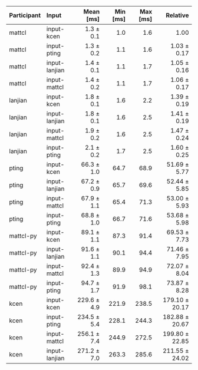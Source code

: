 | Participant | Input | Mean [ms] | Min [ms] | Max [ms] | Relative |
|:---|:---|---:|---:|---:|---:|
| mattcl | input-kcen | 1.3 ± 0.1 | 1.0 | 1.6 | 1.00 |
| mattcl | input-pting | 1.3 ± 0.2 | 1.1 | 1.6 | 1.03 ± 0.17 |
| mattcl | input-lanjian | 1.4 ± 0.1 | 1.1 | 1.7 | 1.05 ± 0.16 |
| mattcl | input-mattcl | 1.4 ± 0.2 | 1.1 | 1.7 | 1.06 ± 0.17 |
| lanjian | input-kcen | 1.8 ± 0.1 | 1.6 | 2.2 | 1.39 ± 0.19 |
| lanjian | input-lanjian | 1.8 ± 0.1 | 1.6 | 2.5 | 1.41 ± 0.19 |
| lanjian | input-mattcl | 1.9 ± 0.2 | 1.6 | 2.5 | 1.47 ± 0.24 |
| lanjian | input-pting | 2.1 ± 0.2 | 1.7 | 2.5 | 1.60 ± 0.25 |
| pting | input-kcen | 66.3 ± 1.0 | 64.7 | 68.9 | 51.69 ± 5.77 |
| pting | input-lanjian | 67.2 ± 0.9 | 65.7 | 69.6 | 52.44 ± 5.85 |
| pting | input-mattcl | 67.9 ± 1.1 | 65.4 | 71.3 | 53.00 ± 5.93 |
| pting | input-pting | 68.8 ± 1.0 | 66.7 | 71.6 | 53.68 ± 5.98 |
| mattcl-py | input-kcen | 89.1 ± 1.1 | 87.3 | 91.4 | 69.53 ± 7.73 |
| mattcl-py | input-lanjian | 91.6 ± 1.1 | 90.1 | 94.4 | 71.46 ± 7.95 |
| mattcl-py | input-mattcl | 92.4 ± 1.3 | 89.9 | 94.9 | 72.07 ± 8.04 |
| mattcl-py | input-pting | 94.7 ± 1.7 | 91.9 | 98.1 | 73.87 ± 8.28 |
| kcen | input-kcen | 229.6 ± 4.9 | 221.9 | 238.5 | 179.10 ± 20.17 |
| kcen | input-pting | 234.5 ± 5.4 | 228.1 | 244.3 | 182.88 ± 20.67 |
| kcen | input-mattcl | 256.1 ± 7.4 | 244.9 | 272.5 | 199.80 ± 22.85 |
| kcen | input-lanjian | 271.2 ± 7.0 | 263.3 | 285.6 | 211.55 ± 24.02 |
